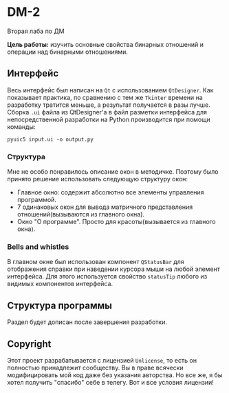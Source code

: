 # DM-2
Вторая лаба по ДМ

**Цель работы:** изучить основные свойства бинарных отношений и операции над бинарными отношениями.

## Интерфейс
Весь интерфейс был написан на `Qt` с использованием `QtDesigner`. Как показывает практика, по сравнению с тем же `Tkinter` времени на разработку тратится меньше, а результат получается в разы лучше.
Сборка `.ui` файла из QtDesigner'а в файл разметки интерфейса для непосредственной разработки на Python производится при помощи команды:
```
pyuic5 input.ui -o output.py
```
### Структура
Мне не особо понравилось описание окон в методичке. Поэтому было принято решение использовать следующую структуру окон:
 - Главное окно: содержит абсолютно все элементы управления программой.
 - 7 одинаковых окон для вывода матричного представления отношений(вызываются из главного окна).
 - Окно "О программе". Просто для красоты(вызывается из главного окна).

### Bells and whistles
В главном окне был использован компонент `QStatusBar` для отображения справки при наведении курсора мыши на любой элемент интерфейса. Для этого используется свойство `statusTip` любого из видимых компонентов интерфейса.

## Структура программы
Раздел будет дописан после завершения разработки.

## Copyright
Этот проект разрабатывается с лицензией `Unlicense`, то есть он полностью принадлежит сообществу. Вы в праве всячески модифицировать мой код даже без указания авторства. Но все же, я бы хотел получить "спасибо" себе в телегу. Вот и все условия лицензии!
